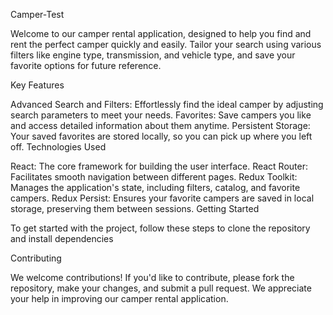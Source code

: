 Camper-Test

Welcome to our camper rental application, designed to help you find and rent the
perfect camper quickly and easily. Tailor your search using various filters like
engine type, transmission, and vehicle type, and save your favorite options for
future reference.

Key Features

Advanced Search and Filters: Effortlessly find the ideal camper by adjusting
search parameters to meet your needs. Favorites: Save campers you like and
access detailed information about them anytime. Persistent Storage: Your saved
favorites are stored locally, so you can pick up where you left off.
Technologies Used

React: The core framework for building the user interface. React Router:
Facilitates smooth navigation between different pages. Redux Toolkit: Manages
the application's state, including filters, catalog, and favorite campers. Redux
Persist: Ensures your favorite campers are saved in local storage, preserving
them between sessions. Getting Started

To get started with the project, follow these steps to clone the repository and
install dependencies

Contributing

We welcome contributions! If you'd like to contribute, please fork the
repository, make your changes, and submit a pull request. We appreciate your
help in improving our camper rental application.

